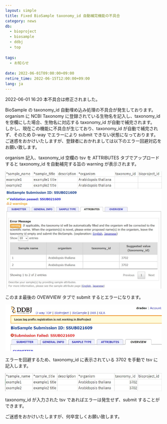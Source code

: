 ```yaml
---
layout: simple
title: Fixed BioSample taxonomy_id 自動補完機能の不具合
category: news
db:
  - bioproject
  - biosample
  - ddbj
  - top

tags:
  - お知らせ

date: 2022-06-01T09:00:00+09:00
retire_time: 2022-06-15T12:00:00+09:00
lang: ja
---
```


2022-06-01 16:20 本不具合は修正されました。   

BioSample の taxonomy_id 自動埋め込み処理の不具合が発生しております。  
organism に NCBI Taxonomy に登録されている生物名を記入し、taxonomy_id を空欄にした場合、生物名に対応する taxonomy_id が自動で補完されます。  
しかし、現在この機能に不具合が生じており、taxonomy_id が自動で補完されず、そのため D-way でエラーにより submit できない状態になっております。  
ご迷惑をおかけいたしますが、登録者におかれましては以下のエラー回避対応をお願い致します。   

organism 記入、taxonomy_id 空欄の tsv を ATTRIBUTES タブでアップロードすると taxonomy_id を自動補完する旨の warning が表示されます。

<img src="/assets/images/news/bs-no-taxid.jpg" class="w500">

<img src="/assets/images/news/ssub021609-w.jpg" class="w500">

このまま最後の OVEWVIEW タブで submit するとエラーになります。

<img src="/assets/images/news/ssub021609-error.jpg" class="w500">

エラーを回避するため、taxonomy_id に表示されている 3702 を手動で tsv に記入します。

<img src="/assets/images/news/bs-taxid.jpg" class="w500">

taxonomy_id が入力された tsv であればエラーは発生せず、submit することができます。  

ご迷惑をおかけいたしますが、何卒宜しくお願い致します。



